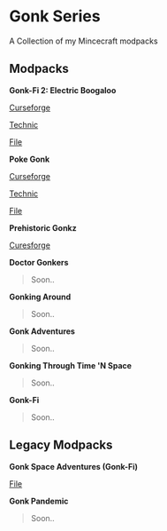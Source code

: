 # Gonk Series
A Collection of my Mincecraft modpacks
## Modpacks
**Gonk-Fi 2: Electric Boogaloo**

[Curseforge](https://www.curseforge.com/minecraft/modpacks/gonk-fi-2-electric-boogaloo)

[Technic](https://www.technicpack.net/modpack/gonk-fi-2-electric-boogaloo.1953257)

[File](https://github.com/RadicalNugz/Gonk-Series/releases/tag/GonkFi)

**Poke Gonk**

[Curseforge](https://www.curseforge.com/minecraft/modpacks/pixelgonk)

[Technic](https://www.technicpack.net/modpack/pixelgonk.1950387)

[File](https://github.com/RadicalNugz/Gonk-Series/releases/tag/PixelGonk)

**Prehistoric Gonkz**

[Curesforge](https://www.curseforge.com/minecraft/modpacks/prehistoric-gonkz)

**Doctor Gonkers**

> Soon..

**Gonking Around**

> Soon..

**Gonk Adventures**

> Soon..

**Gonking Through Time 'N Space**

> Soon..

**Gonk-Fi**

> Soon..

## Legacy Modpacks

**Gonk Space Adventures (Gonk-Fi)**

[File](https://github.com/RadicalNugz/Gonk-Series/tree/Gonk-Fi)

**Gonk Pandemic**

> Soon..

